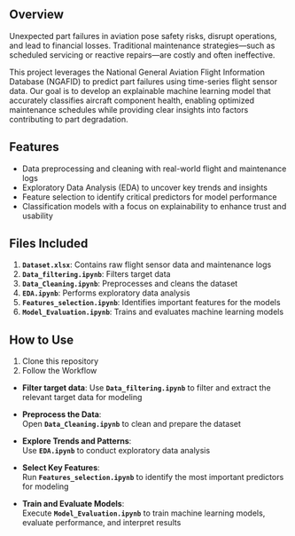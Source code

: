 ## Overview
Unexpected part failures in aviation pose safety risks, disrupt operations, and lead to financial losses. Traditional maintenance strategies—such as scheduled servicing or reactive repairs—are costly and often ineffective.  

This project leverages the National General Aviation Flight Information Database (NGAFID) to predict part failures using time-series flight sensor data. Our goal is to develop an explainable machine learning model that accurately classifies aircraft component health, enabling optimized maintenance schedules while providing clear insights into factors contributing to part degradation.

## Features
- Data preprocessing and cleaning with real-world flight and maintenance logs
- Exploratory Data Analysis (EDA) to uncover key trends and insights
- Feature selection to identify critical predictors for model performance
- Classification models with a focus on explainability to enhance trust and usability

## Files Included
1. **`Dataset.xlsx`**: Contains raw flight sensor data and maintenance logs
2. **`Data_filtering.ipynb`**: Filters target data
3. **`Data_Cleaning.ipynb`**: Preprocesses and cleans the dataset
4. **`EDA.ipynb`**: Performs exploratory data analysis
5. **`Features_selection.ipynb`**: Identifies important features for the models
6. **`Model_Evaluation.ipynb`**: Trains and evaluates machine learning models

## How to Use
1. Clone this repository
2. Follow the Workflow
- **Filter target data**:
   Use **`Data_filtering.ipynb`** to filter and extract the relevant target data for modeling
  
- **Preprocess the Data**:  
   Open **`Data_Cleaning.ipynb`** to clean and prepare the dataset

- **Explore Trends and Patterns**:  
   Use **`EDA.ipynb`** to conduct exploratory data analysis

- **Select Key Features**:  
   Run **`Features_selection.ipynb`** to identify the most important predictors for modeling

- **Train and Evaluate Models**:  
   Execute **`Model_Evaluation.ipynb`** to train machine learning models, evaluate performance, and interpret results

